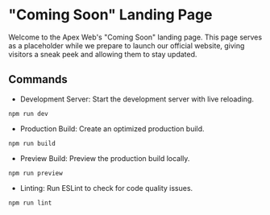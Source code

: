# "Coming Soon" Landing Page 

Welcome to the Apex Web's "Coming Soon" landing page. This page serves as a placeholder while we prepare to launch our official website, giving visitors a sneak peek and allowing them to stay updated.

## Commands

- Development Server: Start the development server with live reloading.

```
npm run dev
```

- Production Build: Create an optimized production build.

```
npm run build
```

- Preview Build: Preview the production build locally.

```
npm run preview
```

- Linting: Run ESLint to check for code quality issues.

```
npm run lint
```






